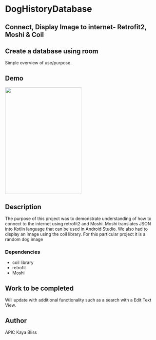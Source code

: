 # DogHistoryDatabase
## Connect, Display Image to internet- Retrofit2, Moshi & Coil
## Create a database using room


Simple overview of use/purpose.

## Demo
<img src ="https://github.com/kayabliss/DogRequestDatabase/blob/master/DogHistoryDatabase/dogDatabaseSample.gif" width="250" height="350"/>


## Description

The purpose of this project was to demonstrate understanding of how to connect to the internet using retrofit2 and Moshi.  Moshi translates JSON into Kotlin language that can be used in Android Studio.  We also had to display an image using the coil library.  For this particular project it is a random dog image


### Dependencies

* coil library
* retrofit
* Moshi



## Work to be completed

Will update with additional functionality such as a search with a Edit Text View. 


## Author

APIC
Kaya Bliss
